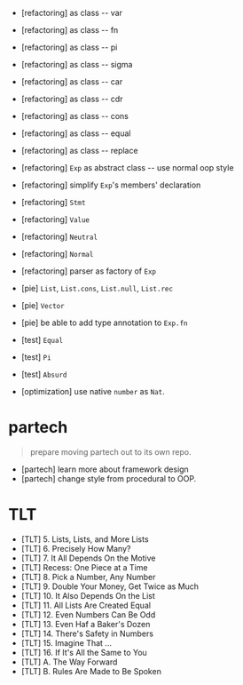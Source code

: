 - [refactoring] as class -- var

- [refactoring] as class -- fn
- [refactoring] as class -- pi

- [refactoring] as class -- sigma
- [refactoring] as class -- car
- [refactoring] as class -- cdr
- [refactoring] as class -- cons

- [refactoring] as class -- equal
- [refactoring] as class -- replace

- [refactoring] `Exp` as abstract class -- use normal oop style

- [refactoring] simplify `Exp`'s members' declaration

- [refactoring] `Stmt`
- [refactoring] `Value`
- [refactoring] `Neutral`
- [refactoring] `Normal`

- [refactoring] parser as factory of `Exp`

- [pie] `List`, `List.cons`, `List.null`, `List.rec`
- [pie] `Vector`
- [pie] be able to add type annotation to `Exp.fn`

- [test] `Equal`
- [test] `Pi`
- [test] `Absurd`

- [optimization] use native `number` as `Nat`.

# partech

> prepare moving partech out to its own repo.

- [partech] learn more about framework design
- [partech] change style from procedural to OOP.

# TLT

- [TLT] 5. Lists, Lists, and More Lists
- [TLT] 6. Precisely How Many?
- [TLT] 7. It All Depends On the Motive
- [TLT] Recess: One Piece at a Time
- [TLT] 8. Pick a Number, Any Number
- [TLT] 9. Double Your Money, Get Twice as Much
- [TLT] 10. It Also Depends On the List
- [TLT] 11. All Lists Are Created Equal
- [TLT] 12. Even Numbers Can Be Odd
- [TLT] 13. Even Haf a Baker's Dozen
- [TLT] 14. There's Safety in Numbers
- [TLT] 15. Imagine That ...
- [TLT] 16. If It's All the Same to You
- [TLT] A. The Way Forward
- [TLT] B. Rules Are Made to Be Spoken
